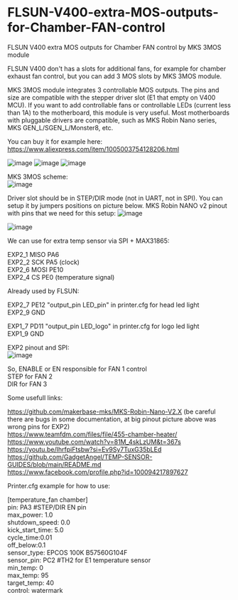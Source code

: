 # FLSUN-V400-extra-MOS-outputs-for-Chamber-FAN-control
FLSUN V400 extra MOS outputs for Chamber FAN control by MKS 3MOS module

FLSUN V400 don't has a slots for additional fans, for example for chamber exhaust fan control, but you can add 3 MOS slots by MKS 3MOS module.

MKS 3MOS module integrates 3 controllable MOS outputs. The pins and size are compatible with the stepper driver slot (E1 that empty on V400 MCU). If you want to add controllable fans or controllable LEDs (current less than 1A) to the motherboard, this module is very useful. Most motherboards with pluggable drivers are compatible, such as MKS Robin Nano series, MKS GEN_L/SGEN_L/Monster8, etc.

You can buy it for example here: https://www.aliexpress.com/item/1005003754128206.html

![image](https://github.com/ViktorDiy/FLSUN-V400-extra-MOS-outputs-for-Chamber-FAN-control/assets/147925158/5a736485-dd9e-4eb0-83b3-f774e125b7f1)
![image](https://github.com/ViktorDiy/FLSUN-V400-extra-MOS-outputs-for-Chamber-FAN-control/assets/147925158/7501e695-d46c-4413-b6e5-6d5ecfe1102e)
![image](https://github.com/ViktorDiy/FLSUN-V400-extra-MOS-outputs-for-Chamber-FAN-control/assets/147925158/82905b1c-3c0c-4bc4-92f2-a1c3ffe774dc)

MKS 3MOS scheme:  <br/>
![image](https://github.com/ViktorDiy/FLSUN-V400-extra-MOS-outputs-for-Chamber-FAN-control/assets/147925158/2c46a808-5b4b-4f50-9356-8bff2c00dd59)


Driver slot should be in STEP/DIR mode (not in UART, not in SPI). You can setup it by jumpers positions on picture below.
MKS Robin NANO v2 pinout with pins that we need for this setup:
![image](https://github.com/ViktorDiy/FLSUN-V400-extra-MOS-outputs-for-Chamber-FAN-control/assets/147925158/e6a412b8-fe00-49ba-93bc-13a81df93808) 

![image](https://github.com/ViktorDiy/FLSUN-V400-extra-MOS-outputs-for-Chamber-FAN-control/assets/147925158/22bba723-f1ca-4602-a68e-8ff90389a84a)


We can use for extra temp sensor via SPI + MAX31865:

EXP2_1 MISO PA6 <br/>
EXP2_2 SCK PA5 (clock) <br/>
EXP2_6 MOSI PE10 <br/>
EXP2_4 CS PE0 (temperature signal) <br/>


Already used by FLSUN:

EXP2_7 PE12 "output_pin LED_pin" in printer.cfg for head led light <br/>
EXP2_9 GND

EXP1_7 PD11 "output_pin LED_logo" in printer.cfg for logo led light <br/>
EXP1_9 GND

EXP2 pinout and SPI: <br/>
![image](https://github.com/ViktorDiy/FLSUN-V400-extra-MOS-outputs-for-Chamber-FAN-control/assets/147925158/81e910f4-1ae2-487b-8a96-af1c84e3a7ba)






So, ENABLE or EN responsible for FAN 1 control <br/>
    STEP for FAN 2 <br/>
    DIR for FAN 3 <br/>

Some usefull links:

https://github.com/makerbase-mks/MKS-Robin-Nano-V2.X (be careful there are bugs in some documentation, at big pinout picture above was wrong pins for EXP2) <br/>
https://www.teamfdm.com/files/file/455-chamber-heater/  <br/>
https://www.youtube.com/watch?v=81M_4skLzUM&t=367s  <br/>
https://youtu.be/IhrfpiFtsbw?si=Ev9Sy7TuxG35bLEd  <br/>
https://github.com/GadgetAngel/TEMP-SENSOR-GUIDES/blob/main/README.md  <br/>
https://www.facebook.com/profile.php?id=100094217897627  <br/>


Printer.cfg example for how to use:

[temperature_fan chamber]  <br/>
pin: PA3 #STEP/DIR EN pin  <br/>
max_power: 1.0  <br/>
shutdown_speed: 0.0  <br/>
kick_start_time: 5.0  <br/>
cycle_time:0.01  <br/>
off_below:0.1  <br/>
sensor_type: EPCOS 100K B57560G104F  <br/>
sensor_pin: PC2 #TH2 for E1 temperature sensor  <br/>
min_temp: 0  <br/>
max_temp: 95  <br/>
target_temp: 40  <br/>
control: watermark  <br/>

